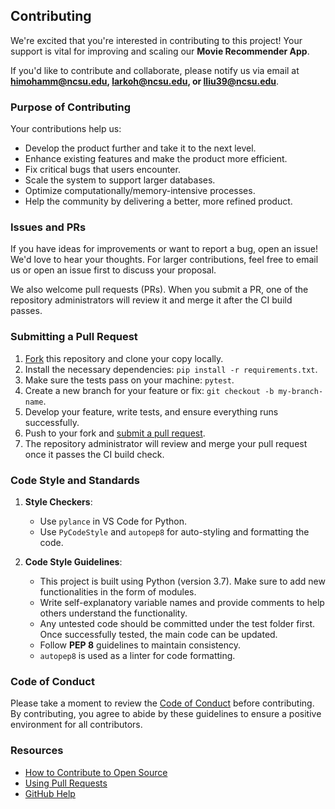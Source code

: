 ## Contributing

[fork]: https://github.com/CSC510-GROUP-40/MovieRecommenderfork
[pr]: https://github.com/CSC510-GROUP-40/MovieRecommender/compare
[style]: https://pep8.org/
[code-of-conduct]: CODE_OF_CONDUCT.md

We're excited that you're interested in contributing to this project! Your support is vital for improving and scaling our **Movie Recommender App**.

If you'd like to contribute and collaborate, please notify us via email at **himohamm@ncsu.edu, larkoh@ncsu.edu, or lliu39@ncsu.edu**.

### Purpose of Contributing

Your contributions help us:
- Develop the product further and take it to the next level.
- Enhance existing features and make the product more efficient.
- Fix critical bugs that users encounter.
- Scale the system to support larger databases.
- Optimize computationally/memory-intensive processes.
- Help the community by delivering a better, more refined product.

### Issues and PRs

If you have ideas for improvements or want to report a bug, open an issue! We'd love to hear your thoughts. For larger contributions, feel free to email us or open an issue first to discuss your proposal.

We also welcome pull requests (PRs). When you submit a PR, one of the repository administrators will review it and merge it after the CI build passes.

### Submitting a Pull Request

1. [Fork][fork] this repository and clone your copy locally.
2. Install the necessary dependencies: `pip install -r requirements.txt`.
3. Make sure the tests pass on your machine: `pytest`.
4. Create a new branch for your feature or fix: `git checkout -b my-branch-name`.
5. Develop your feature, write tests, and ensure everything runs successfully.
6. Push to your fork and [submit a pull request][pr].
7. The repository administrator will review and merge your pull request once it passes the CI build check.

### Code Style and Standards

1. **Style Checkers**: 
   - Use `pylance` in VS Code for Python.
   - Use `PyCodeStyle` and `autopep8` for auto-styling and formatting the code.
   
2. **Code Style Guidelines**:
   - This project is built using Python (version 3.7). Make sure to add new functionalities in the form of modules.
   - Write self-explanatory variable names and provide comments to help others understand the functionality.
   - Any untested code should be committed under the test folder first. Once successfully tested, the main code can be updated.
   - Follow **PEP 8** guidelines to maintain consistency.
   - `autopep8` is used as a linter for code formatting.

### Code of Conduct

Please take a moment to review the [Code of Conduct][code-of-conduct] before contributing. By contributing, you agree to abide by these guidelines to ensure a positive environment for all contributors.

### Resources

- [How to Contribute to Open Source](https://opensource.guide/how-to-contribute/)
- [Using Pull Requests](https://help.github.com/articles/about-pull-requests/)
- [GitHub Help](https://help.github.com)
